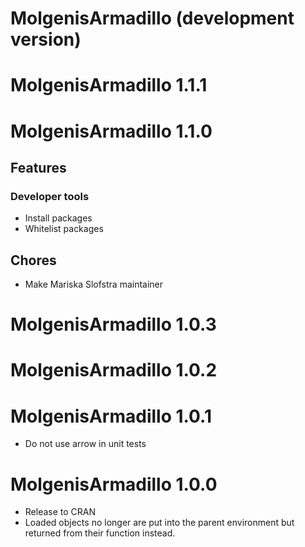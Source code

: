 # MolgenisArmadillo (development version)

# MolgenisArmadillo 1.1.1

# MolgenisArmadillo 1.1.0
## Features
### Developer tools
- Install packages
- Whitelist packages
## Chores
- Make Mariska Slofstra maintainer


# MolgenisArmadillo 1.0.3

# MolgenisArmadillo 1.0.2

# MolgenisArmadillo 1.0.1

* Do not use arrow in unit tests

# MolgenisArmadillo 1.0.0

* Release to CRAN
* Loaded objects no longer are put into the parent environment but
returned from their function instead.
